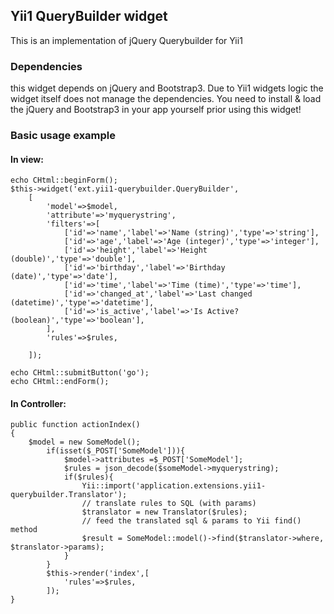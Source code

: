 ## Yii1 QueryBuilder widget
This is an implementation of jQuery Querybuilder for Yii1 

### Dependencies
this widget depends on jQuery and Bootstrap3. Due to Yii1 widgets logic the widget itself
 does not manage the dependencies. You need to install & load the jQuery and Bootstrap3 
 in your app yourself prior using this widget!

### Basic usage example
#### In view:
 
```
echo CHtml::beginForm();
$this->widget('ext.yii1-querybuilder.QueryBuilder',
    [
        'model'=>$model,
        'attribute'=>'myquerystring',
        'filters'=>[
            ['id'=>'name','label'=>'Name (string)','type'=>'string'],
            ['id'=>'age','label'=>'Age (integer)','type'=>'integer'],
            ['id'=>'height','label'=>'Height (double)','type'=>'double'],
            ['id'=>'birthday','label'=>'Birthday (date)','type'=>'date'],
            ['id'=>'time','label'=>'Time (time)','type'=>'time'],
            ['id'=>'changed_at','label'=>'Last changed (datetime)','type'=>'datetime'],
            ['id'=>'is_active','label'=>'Is Active? (boolean)','type'=>'boolean'],
        ],
        'rules'=>$rules,

    ]);

echo CHtml::submitButton('go');
echo CHtml::endForm();

```
#### In Controller:
```
public function actionIndex()
{
    $model = new SomeModel();
        if(isset($_POST['SomeModel'])){
            $model->attributes =$_POST['SomeModel'];
            $rules = json_decode($someModel->myquerystring);
            if($rules){
                Yii::import('application.extensions.yii1-querybuilder.Translator');
                // translate rules to SQL (with params)
                $translator = new Translator($rules);
                // feed the translated sql & params to Yii find() method
                $result = SomeModel::model()->find($translator->where, $translator->params);
            }
        }
		$this->render('index',[
            'rules'=>$rules,
        ]);
}
```